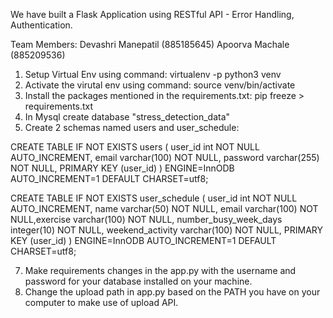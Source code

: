 We have built a Flask Application using RESTful API - Error Handling, Authentication.

Team Members:
Devashri Manepatil (885185645)
Apoorva Machale (885209536)

1. Setup Virtual Env using command: virtualenv -p python3 venv
3. Activate the virutal env using command: source venv/bin/activate
4. Install the packages mentioned in the requirements.txt: pip freeze > requirements.txt
5. In Mysql create database "stress_detection_data"
6. Create 2 schemas named users and user_schedule:

CREATE TABLE IF NOT EXISTS users ( user_id int NOT NULL AUTO_INCREMENT, email varchar(100) NOT NULL, password varchar(255) NOT NULL, PRIMARY KEY (user_id) ) ENGINE=InnODB AUTO_INCREMENT=1 DEFAULT CHARSET=utf8;

CREATE TABLE IF NOT EXISTS user_schedule ( user_id int NOT NULL AUTO_INCREMENT, name varchar(50) NOT NULL, email varchar(100) NOT NULL,exercise varchar(100) NOT NULL, number_busy_week_days integer(10) NOT NULL, weekend_activity varchar(100) NOT NULL, PRIMARY KEY (user_id) ) ENGINE=InnODB AUTO_INCREMENT=1 DEFAULT CHARSET=utf8;

7. Make requirements changes in the app.py with the username and password for your database installed on your machine.
8. Change the upload path in app.py based on the PATH you have on your computer to make use of upload API.


